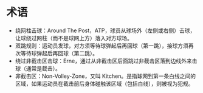 # 术语

* 绕网柱击球：Around The Post，ATP，球员从球场外（左侧或右侧）击球，让球绕过网柱（而不是球网上方）落入对方球场。
* 双跳规则：运动员发球，对方须等待球弹起后再回球（第一跳），接球方须再次等待球弹起后再回球（第二跳）。
* 绕过非截击区击球：Erne，通过从非截击区后面跳过非截击区落到边线外来击球（通常是截击）。
* 非截击区：Non-Volley-Zone，又叫 Kitchen。是指球网到第一条白线之间的区域，如果运动员在截击前后身体碰触该区域（包括白线），则被视为犯规。